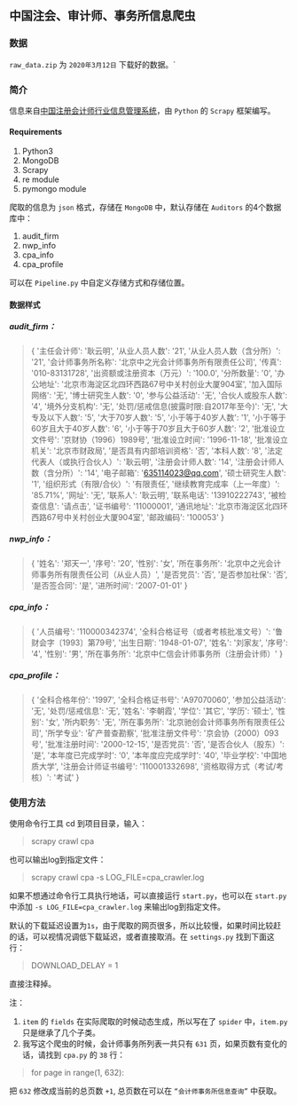 ## 中国注会、审计师、事务所信息爬虫

### 数据

`raw_data.zip` 为 `2020年3月12日` 下载好的数据。`

### 简介

信息来自[中国注册会计师行业信息管理系统](http://cmispub.cicpa.org.cn/cicpa2_web/goto/nomsg/DNA_XH/default.shtml)，由 `Python` 的 `Scrapy` 框架编写。

#### Requirements

1. Python3
2. MongoDB
3. Scrapy
4. re module
4. pymongo module

爬取的信息为 `json` 格式，存储在 `MongoDB` 中，默认存储在 `Auditors` 的4个数据库中：

1. audit_firm
2. nwp_info
3. cpa_info
4. cpa_profile

可以在 `Pipeline.py` 中自定义存储方式和存储位置。

#### 数据样式

##### audit_firm：

> {
'主任会计师': '耿云明',
 '从业人员人数': '21',
 '从业人员人数（含分所）': '21',
 '会计师事务所名称': '北京中之光会计师事务所有限责任公司',
 '传真': '010-83131728',
 '出资额或注册资本（万元）': '100.0',
 '分所数量': '0',
 '办公地址': '北京市海淀区北四环西路67号中关村创业大厦904室',
 '加入国际网络': '无',
 '博士研究生人数': '0',
 '参与公益活动': '无',
 '合伙人或股东人数': '4',
 '境外分支机构': '无',
 '处罚/惩戒信息(披露时限:自2017年至今)': '无',
 '大专及以下人数': '5',
 '大于70岁人数': '5',
 '小于等于40岁人数': '1',
 '小于等于60岁且大于40岁人数': '6',
 '小于等于70岁且大于60岁人数': '2',
 '批准设立文件号': '京财协（1996）1989号',
 '批准设立时间': '1996-11-18',
 '批准设立机关': '北京市财政局',
 '是否具有内部培训资格': '否',
 '本科人数': '8',
 '法定代表人（或执行合伙人）': '耿云明',
 '注册会计师人数': '14',
 '注册会计师人数（含分所）': '14',
 '电子邮箱': '635114023@qq.com',
 '硕士研究生人数': '1',
 '组织形式（有限/合伙）': '有限责任',
 '继续教育完成率（上一年度）': '85.71%',
 '网址': '无',
 '联系人': '耿云明',
 '联系电话': '13910222743',
 '被检查信息': '请点击',
 '证书编号': '11000001',
 '通讯地址': '北京市海淀区北四环西路67号中关村创业大厦904室',
 '邮政编码': '100053'
}

##### nwp_info：

>{
 '姓名': '郑天一',
 '序号': '20',
 '性别': '女',
 '所在事务所': '北京中之光会计师事务所有限责任公司（从业人员）',
 '是否党员': '否',
 '是否参加社保': '否',
 '是否签合同': '是',
 '进所时间': '2007-01-01'
}

##### cpa_info：

> {
 '人员编号': '110000342374',
 '全科合格证号（或者考核批准文号）': '鲁财会字〔1993〕第79号',
 '出生日期': '1948-01-07',
 '姓名': '刘家友',
 '序号': '4',
 '性别': '男',
 '所在事务所': '北京中仁信会计师事务所（注册会计师）'
}

##### cpa_profile：

> {
 '全科合格年份': '1997',
 '全科合格证书号': 'A97070060',
 '参加公益活动': '无',
 '处罚/惩戒信息': '无',
 '姓名': '李朝霞',
 '学位': '其它',
 '学历': '硕士',
 '性别': '女',
 '所内职务': '无',
 '所在事务所': '北京驰创会计师事务所有限责任公司',
 '所学专业': '矿产普查勘察',
 '批准注册文件号': '京会协（2000）093号',
 '批准注册时间': '2000-12-15',
 '是否党员': '否',
 '是否合伙人（股东）': '是',
 '本年度已完成学时': '0',
 '本年度应完成学时': '40',
 '毕业学校': '中国地质大学',
 '注册会计师证书编号': '110001332698',
 '资格取得方式（考试/考核）': '考试'
}

### 使用方法

使用命令行工具 cd 到项目目录，输入：

> scrapy crawl cpa

也可以输出log到指定文件：

> scrapy crawl cpa -s LOG_FILE=cpa_crawler.log

如果不想通过命令行工具执行地话，可以直接运行 `start.py`，也可以在 `start.py` 中添加 `-s LOG_FILE=cpa_crawler.log` 来输出log到指定文件。

默认的下载延迟设置为`1s`，由于爬取的网页很多，所以比较慢，如果时间比较赶的话，可以视情况调低下载延迟，或者直接取消。在 `settings.py` 找到下面这行：

> DOWNLOAD_DELAY = 1

直接注释掉。

注：
1. `item` 的 `fields` 在实际爬取的时候动态生成，所以写在了 `spider` 中，`item.py` 只是继承了几个子类。
2. 我写这个爬虫的时候，会计师事务所列表一共只有 `631` 页，如果页数有变化的话，请找到 `cpa.py` 的 `38` 行：

> for page in range(1, 632):

把 `632` 修改成当前的总页数 `+1`, 总页数在可以在 `“会计师事务所信息查询”` 中获取。
